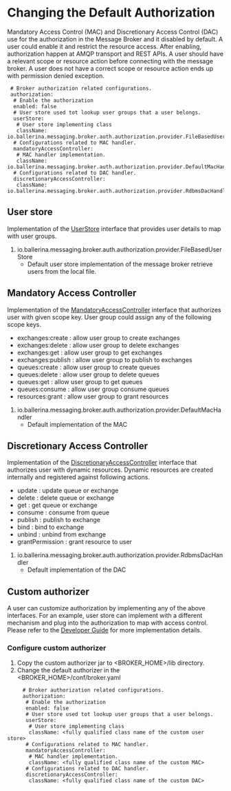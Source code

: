 # Changing the Default Authorization

Mandatory Access Control (MAC) and Discretionary Access Control (DAC) use for the authorization in the Message
Broker and it disabled by default. A user could enable it and restrict the resource access. After enabling, 
authorization happen at AMQP transport and REST APIs. A user should have a relevant scope or resource action before 
connecting with the message broker. A user does not have a correct scope or resource action ends up with permission 
denied exception.

  
     # Broker authorization related configurations.
     authorization:
      # Enable the authorization
      enabled: false
      # User store used tot lookup user groups that a user belongs.
      userStore:
       # User store implementing class
       className: io.ballerina.messaging.broker.auth.authorization.provider.FileBasedUserStore
      # Configurations related to MAC handler.
      mandatoryAccessController:
       # MAC handler implementation.
       className: io.ballerina.messaging.broker.auth.authorization.provider.DefaultMacHandler
      # Configurations related to DAC handler.
      discretionaryAccessController:
       className: io.ballerina.messaging.broker.auth.authorization.provider.RdbmsDacHandler

## User store

Implementation of the [UserStore](https://github.com/ballerina-platform/ballerina-message-broker/blob/master/modules/broker-auth/src/main/java/io/ballerina/messaging/broker/auth/authorization/UserStore.java) 
interface that provides user details to map with user groups.

1) io.ballerina.messaging.broker.auth.authorization.provider.FileBasedUserStore
    - Default user store implementation of the message broker retrieve users from the local file.

## Mandatory Access Controller

Implementation of the [MandatoryAccessController](https://github.com/ballerina-platform/ballerina-message-broker/blob/master/modules/broker-auth/src/main/java/io/ballerina/messaging/broker/auth/authorization/MandatoryAccessController.java) 
interface that authorizes user with given scope key. User group could assign any of the following scope keys.

- exchanges:create : allow user group to create exchanges
- exchanges:delete : allow user group to delete exchanges
- exchanges:get : allow user group to get exchanges
- exchanges:publish : allow user group to publish to exchanges
- queues:create : allow user group to create queues
- queues:delete : allow user group to delete queues
- queues:get : allow user group to get queues
- queues:consume : allow user group consume queues
- resources:grant : allow user group to grant resources

1) io.ballerina.messaging.broker.auth.authorization.provider.DefaultMacHandler
    - Default implementation of the MAC
    
## Discretionary Access Controller

Implementation of the [DiscretionaryAccessController](https://github.com/ballerina-platform/ballerina-message-broker/blob/master/modules/broker-auth/src/main/java/io/ballerina/messaging/broker/auth/authorization/DiscretionaryAccessController.java) interface that authorizes user with dynamic resources.
Dynamic resources are created internally and registered against following actions.

- update : update queue or exchange 
- delete : delete queue or exchange
- get : get queue or exchange
- consume : consume from queue
- publish : publish to exchange
- bind : bind to exchange
- unbind : unbind from exchange
- grantPermission : grant resource to user

1) io.ballerina.messaging.broker.auth.authorization.provider.RdbmsDacHandler
    - Default implementation of the DAC

## Custom authorizer

A user can customize authorization by implementing any of the above interfaces. For an example, user store can implement 
with a different mechanism and plug into the authorization to map with access control. Please refer to the [Developer Guide](../dev/security-architecture.md) for more implementation details.

### Configure custom authorizer

1. Copy the custom authorizer jar to <BROKER_HOME>/lib directory.
2. Change the default authorizer in the <BROKER_HOME>/conf/broker.yaml

```
     # Broker authorization related configurations.
     authorization:
      # Enable the authorization
      enabled: false
      # User store used tot lookup user groups that a user belongs.
      userStore:
       # User store implementing class
       className: <fully qualified class name of the custom user store>
      # Configurations related to MAC handler.
      mandatoryAccessController:
       # MAC handler implementation.
       className: <fully qualified class name of the custom MAC>
      # Configurations related to DAC handler.
      discretionaryAccessController:
       className: <fully qualified class name of the custom DAC>
```